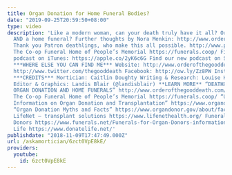 ```yaml
---
title: Organ Donation for Home Funeral Bodies?
date: "2019-09-25T20:59:50+08:00"
type: video
description: 'Like a modern woman, can your death truly have it all? Organ donation
  AND a home funeral? Further thoughts by Nora Menkin: http://www.orderofthegooddeath.com/deathxpert-opinion-organ-donation-and-home-funerals
  Thank you Patron deathlings, who make this all possible. http://www.patreon.com/thegooddeath
  The Co-op Funeral Home of People’s Memorial https://funerals.coop/ Find our new
  podcast on iTunes: https://apple.co/2yK6c6G Find our new podcast on Spotify: https://spoti.fi/2QZEVEM
  ***WHERE ELSE YOU CAN FIND ME*** Website: http://www.orderofthegooddeath.com Twitter:
  http://www.twitter.com/thegooddeath Facebook: http://ow.ly/Zz8PW Instagram: http://www.instagram.com/thegooddeath
  ***CREDITS*** Mortician: Caitlin Doughty Writing & Research: Louise Hung (@LouiseHung1)
  Editor & Graphics: Landis Blair (@landisblair) **LEARN MORE** “DEATHXPERT OPINION:
  ORGAN DONATION AND HOME FUNERALS” http://www.orderofthegooddeath.com/deathxpert-opinion-organ-donation-and-home-funerals
  The Co-op Funeral Home of People’s Memorial https://funerals.coop/ “U.S. Government
  Information on Organ Donation and Transplantation” https://www.organdonor.gov/index.html
  “Organ Donation Myths and Facts” https://www.organdonor.gov/about/facts-terms/donation-myths-facts.html
  LifeNet — transplant solutions https://www.lifenethealth.org/ Funerals for Organ
  Donors https://www.funerals.net/Funerals-for-Organ-Donors-information.php Donate
  Life https://www.donatelife.net/'
publishdate: "2018-11-09T17:47:49.000Z"
url: /askamortician/6zct0VpE8kE/
providers:
  youtube:
    id: 6zct0VpE8kE
---
```

